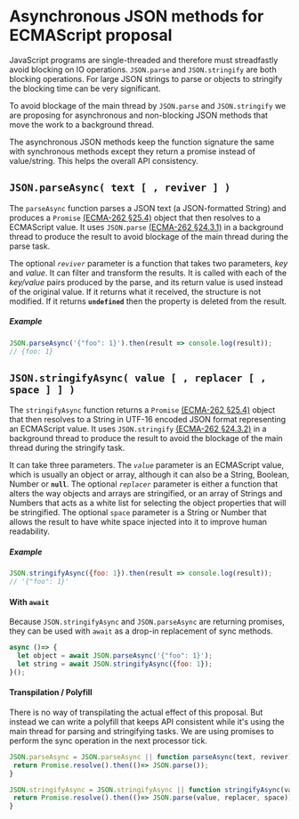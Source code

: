 # Asynchronous JSON methods for ECMAScript proposal

JavaScript programs are single-threaded and therefore must streadfastly avoid blocking on IO operations. `JSON.parse` and `JSON.stringify` are both blocking operations. For large JSON strings to parse or objects to stringify the blocking time can be very significant.

To avoid blockage of the main thread by `JSON.parse` and `JSON.stringify` we are proposing for asynchronous and non-blocking JSON methods that move the work to a background thread.

The asynchronous JSON methods keep the function signature the same with synchronous methods except they return a promise instead of value/string. This helps the overall API consistency.

## `JSON.parseAsync( text [ , reviver ] )`

The `parseAsync` function parses a JSON text (a JSON-formatted String) and produces a `Promise` [(ECMA-262 §25.4)][promise] object that then resolves to a ECMAScript value. It uses `JSON.parse` [(ECMA-262 §24.3.1)][parse] in a background thread to produce the result to avoid blockage of the main thread during the parse task.

The optional *`reviver`* parameter is a function that takes two parameters, *key* and *value*. It can filter and transform the results. It is called with each of the *key/value* pairs produced by the parse, and its return value is used instead of the original value. If it returns what it received, the structure is not modified. If it returns **`undefined`** then the property is deleted from the result.

##### Example
```js
JSON.parseAsync('{"foo": 1}').then(result => console.log(result));
// {foo: 1}
```

## `JSON.stringifyAsync( value [ , replacer [ , space ] ] )`

The `stringifyAsync` function returns a `Promise` [(ECMA-262 §25.4)][promise] object that then resolves to a String in UTF-16 encoded JSON format representing an ECMAScript value. It uses `JSON.stringify` [(ECMA-262 §24.3.2)][stringify] in a background thread to produce the result to avoid the blockage of the main thread during the stringify task.

It can take three parameters. The *`value`* parameter is an ECMAScript value, which is usually an object or array, although it can also be a String, Boolean, Number or **`null`**. The optional *`replacer`* parameter is either a function that alters the way objects and arrays are stringified, or an array of Strings and Numbers that acts as a white list for selecting the object properties that will be stringified. The optional `space` parameter is a String or Number that allows the result to have white space injected into it to improve human readability.

##### Example
```js
JSON.stringifyAsync({foo: 1}).then(result => console.log(result));
// '{"foo": 1}'
```

#### With `await`
Because `JSON.stringifyAsync` and `JSON.parseAsync` are returning promises, they can be used with `await` as a drop-in replacement of sync methods.

```js
async ()=> {
  let object = await JSON.parseAsync('{"foo": 1}');
  let string = await JSON.stringifyAsync({foo: 1});
}();
```

#### Transpilation / Polyfill

There is no way of transpilating the actual effect of this proposal. But instead we can write a polyfill that keeps API consistent while it's using the main thread for parsing and stringifying tasks. We are using promises to perform the sync operation in the next processor tick.


```js
JSON.parseAsync = JSON.parseAsync || function parseAsync(text, reviver) {
 return Promise.resolve().then(()=> JSON.parse());
}

JSON.stringifyAsync = JSON.stringifyAsync || function stringifyAsync(value, replacer, space) {
 return Promise.resolve().then(()=> JSON.parse(value, replacer, space));
}
```

[parse]: http://www.ecma-international.org/ecma-262/6.0/#sec-json.parse
[promise]: http://www.ecma-international.org/ecma-262/6.0/#sec-promise-objects
[stringify]: http://www.ecma-international.org/ecma-262/6.0/#sec-json.stringify

